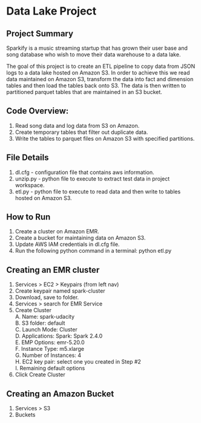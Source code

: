 # Data Lake Project
## Project Summary
Sparkify is a music streaming startup that has grown their user base and song database who wish to move their data warehouse to a data lake.

The goal of this project is to create an ETL pipeline to copy data from JSON logs to a data lake hosted on Amazon S3.  In order to achieve this we read data maintained on Amazon S3, transform the data into fact and dimension tables and then load the tables back onto S3.  The data is then written to partitioned parquet tables that are maintained in an S3 bucket.



## Code Overview:
1. Read song data and log data from S3 on Amazon.
2. Create temporary tables that filter out duplicate data.
3. Write the tables to parquet files on Amazon S3 with specified partitions.

## File Details  
1. dl.cfg -  configuration file that contains aws information.
2. unzip.py -  python file to execute to extract test data in project workspace.
3. etl.py - python file to execute to read data and then write to tables hosted on Amazon S3.





## How to Run
1. Create a cluster on Amazon EMR.
2. Create a bucket for maintaining data on Amazon S3.
3. Update AWS IAM credentials in dl.cfg file.
4. Run the following python command in a terminal: python etl.py

## Creating an EMR cluster  
1. Services > EC2 > Keypairs (from left nav)
2. Create keypair named spark-cluster
3. Download, save to folder.
4. Services > search for EMR Service
5. Create Cluster  
	A. Name: spark-udacity  
	B. S3 folder: default  
	C. Launch Mode: Cluster  
	D. Applications: Spark: Spark 2.4.0  
	E. EMP Options: emr-5.20.0  
	F. Instance Type: m5.xlarge  
	G. Number of Instances: 4  
	H. EC2 key pair: select one you created in Step #2  
	I. Remaining default options  
6. Click Create Cluster

## Creating an Amazon Bucket
1. Services > S3
2. Buckets
